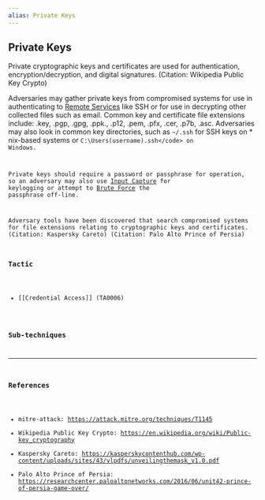 ```yaml
---
alias: Private Keys
---
```


## Private Keys

Private cryptographic keys and certificates are used for authentication, encryption/decryption, and digital signatures. (Citation: Wikipedia Public Key Crypto)

Adversaries may gather private keys from compromised systems for use in authenticating to [Remote Services](https://attack.mitre.org/techniques/T1021) like SSH or for use in decrypting other collected files such as email. Common key and certificate file extensions include: .key, .pgp, .gpg, .ppk., .p12, .pem, .pfx, .cer, .p7b, .asc. Adversaries may also look in common key directories, such as <code>~/.ssh</code> for SSH keys on * nix-based systems or <code>C:\Users\(username)\.ssh\</code> on Windows.

Private keys should require a password or passphrase for operation, so an adversary may also use [Input Capture](https://attack.mitre.org/techniques/T1056) for keylogging or attempt to [Brute Force](https://attack.mitre.org/techniques/T1110) the passphrase off-line.

Adversary tools have been discovered that search compromised systems for file extensions relating to cryptographic keys and certificates. (Citation: Kaspersky Careto) (Citation: Palo Alto Prince of Persia)


### Tactic

- [[Credential Access]] (TA0006)

### Sub-techniques


---
### References

- mitre-attack: https://attack.mitre.org/techniques/T1145
- Wikipedia Public Key Crypto: https://en.wikipedia.org/wiki/Public-key_cryptography
- Kaspersky Careto: https://kasperskycontenthub.com/wp-content/uploads/sites/43/vlpdfs/unveilingthemask_v1.0.pdf
- Palo Alto Prince of Persia: https://researchcenter.paloaltonetworks.com/2016/06/unit42-prince-of-persia-game-over/
